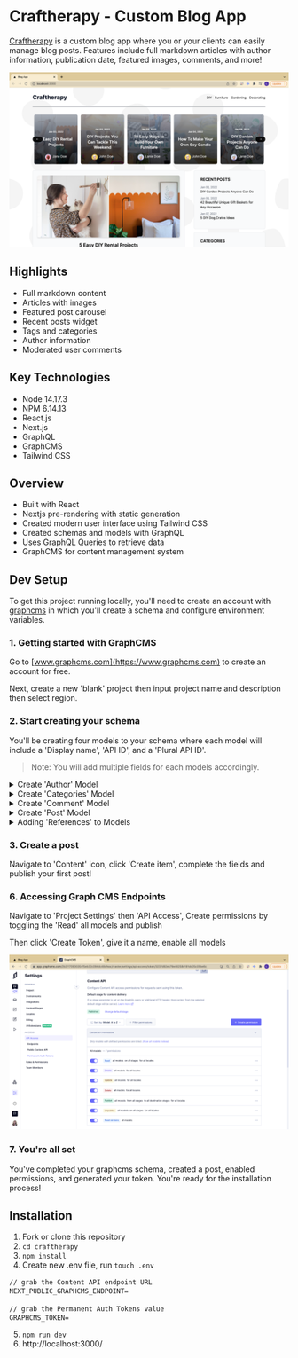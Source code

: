 # Craftherapy - Custom Blog App

[Craftherapy](https://graphql-cms-blog-app.vercel.app/) is a custom blog app where you or your clients can easily manage blog posts. Features include full markdown articles with author information, publication date, featured images, comments, and more!

![screenshot](./images/10-screenshot.png "screenshot")


## Highlights

- Full markdown content
- Articles with images
- Featured post carousel
- Recent posts widget
- Tags and categories
- Author information
- Moderated user comments

## Key Technologies

- Node 14.17.3
- NPM 6.14.13
- React.js
- Next.js 
- GraphQL
- GraphCMS
- Tailwind CSS

## Overview
- Built with React 
- Nextjs pre-rendering with static generation 
- Created modern user interface using Tailwind CSS
- Created schemas and models with GraphQL 
- Uses GraphQL Queries to retrieve data
- GraphCMS for content management system

## Dev Setup

To get this project running locally, you'll need to create an account with [graphcms](https://www.graphcms.com) in which you'll create a schema and configure environment variables.

### 1. Getting started with GraphCMS

Go to [www.graphcms.com](https://www.graphcms.com) to create an account for free.

Next, create a new 'blank' project then input project name and description then select region.

### 2. Start creating your schema

You'll be creating four models to your schema where each model will include a 'Display name', 'API ID', and a 'Plural API ID'.

> Note: You will add multiple fields for each models accordingly.

<Details>
  <Summary>Create 'Author' Model</Summary>

Display name: Author > API ID: Author > Plural API ID: Authors

Add fields:

- Single line text:

  - Display name: Name
  - API ID: name
  - Select field options: Use as title field
  - Validations: Required

- Asset picker:

  - Display name: Photo
  - API ID: photo

- Multi line text:

  - Display name: Bio
  - API ID: bio

</Details>

<Details>
  <Summary>Create 'Categories' Model</Summary>

Display name: Category > API ID: Category > Plural API ID: Categories

Add fields:

- Single line text:

  - Display name: Name
  - API ID: name
  - Select field options: Use as title field
  - Validations: Required, Unique

- Slug:

  - Display name: Slug
  - API ID: slug
  - Slug options: Lowercase
  - Validations: Required, Unique
  - Match specific pattern dropdown: Slug
</Details>

<Details>
  <Summary>Create 'Comment' Model</Summary>

Display name: Comment > API ID: Comment > Plural API ID: Comments

Add fields:

- Single line text:

  - Display name: Name
  - API ID: name
  - Select field options: Use as title field
  - Validations: Required

- Single line text:

  - Display name: Email
  - API ID: email
  - Validations: Required

- Multi line text:

  - Display name: Comment
  - API ID: comment
  - Validations: Required
  
</Details>

<Details>
  <Summary>Create 'Post' Model</Summary>

Display name: Post > API ID: Post > Plural API ID: Posts

Add fields:

- Single line text:

  - Display name: Title
  - API ID: title
  - Select field options: Use as title field
  - Validations: Required

- Slug:

  - Display name: Slug
  - API ID: slug
  - Slug options: Lowercase
  - Validations: Required, Unique

- Multi line text:

  - Display name: Excerpt
  - API ID: excerpt
  - Validations: Required

- Rich text:

  - Display name: Content
  - API ID: content
  - Enable embedding: Post
  - Validations: Required

- Asset picker:

  - Display name: Featured Image
  - API ID: featuredImage
  - Validations: Required

</Details>

<Details>
  <Summary>Adding 'References' to Models</Summary>

You'll wrap up the schema by adding references fields to **each** model.

> Note: There are multiple references fields for the 'Post' model.

- Author -

  - Reference type: Allow only one model to be referenced
  - Model to reference: Post
  - Reference directions: Two-way reference
  - Relation cardinality: Allow multiple Posts per Author

- Category -

  - Reference type: Allow only one model to be referenced
  - Model to reference: Post
  - Reference directions: Two-way reference
  - Relation cardinality: Allow multiple Categories per Post, Allow multiple Posts per Category

- Comment -

  - Reference type: Allow only one model to be referenced
  - Model to reference: Post
  - Reference directions: Two-way reference
  - Relation cardinality: Allow multiple Comments per Post

- Post -

  - Reference type: Allow only one model to be referenced
  - Model to reference: Author
  - Reference directions: Two-way reference
  - Relation cardinality: Allow multiple Posts per Author

  ***

  - Reference type: Allow only one model to be referenced
  - Model to reference: Category
  - Reference directions: Two-way reference
  - Relation cardinality: Allow multiple Posts per Category, Allow multiple Categories per Post

  ***

  - Reference type: Allow only one model to be referenced
  - Model to reference: Comment
  - Reference directions: Two-way reference
  - Relation cardinality: Allow multiple Comments per Post
  
</Details>

### 3. Create a post

Navigate to 'Content' icon, click 'Create item', complete the fields and publish your first post!

### 6. Accessing Graph CMS Endpoints

Navigate to 'Project Settings' then 'API Access', Create permissions by toggling the 'Read' all models and publish

Then click 'Create Token', give it a name, enable all models

![screenshot](./images/09-screenshot.png "screenshot")

### 7. You're all set

You've completed your graphcms schema, created a post, enabled permissions, and generated your token. You're ready for the installation process!

## Installation

1. Fork or clone this repository
2. `cd craftherapy`
3. `npm install`
4. Create new .env file, run `touch .env`

```
// grab the Content API endpoint URL
NEXT_PUBLIC_GRAPHCMS_ENDPOINT=

// grab the Permanent Auth Tokens value
GRAPHCMS_TOKEN=
```

5. `npm run dev`
6. http://localhost:3000/
